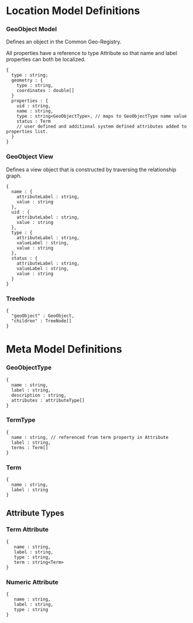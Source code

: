 # Location Model Definitions

### GeoObject Model
Defines an object in the Common Geo-Registry.

All properties have a reference to type Attribute so that name and label properties can both be localized.

```
{
  type : string;
  geometry : {
    type : string,
    coordinates : double[]
  }
  properties : {
    uid : string,
    name : string,
    type : string<GeoObjectType>, // maps to GeoObjectType name value
    status : Term
    // user defined and additional system defined attributes added to properties list.
  }
}
```

### GeoObject View
Defines a view object that is constructed by traversing the relationship graph. 

```
{
  name : {
    attributeLabel : string,
    value : string
  },
  uid : {
    attributeLabel : string,
    value : string
  },
  type : {
    attributeLabel : string,
    valueLabel : string,
    value : string
  },
  status : {
    attributeLabel : string,
    valueLabel : string,
    value : string
  }
}
```

### TreeNode
```
{
  "geoObject" : GeoObject,
  "children" : TreeNode[]
}
```


# Meta Model Definitions

### GeoObjectType
```
{
  name : string,
  label : string,
  description : string,
  attributes : attributeType[]
}
```  

### TermType
```
{
  name : string, // referenced from term property in Attribute
  label : string,
  terms : Term[]
}
```

### Term
```
{
  name : string,
  label : string
}
```

## Attribute Types

### Term Attribute
```
{
   name : string,
   label : string,
   type : string,
   term : string<Term>
}
```

### Numeric Attribute
```
{
   name : string,
   label : string,
   type : string
}
```


